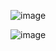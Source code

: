 ![image](https://github.com/user-attachments/assets/e5aa1ec8-2b97-4d51-a29b-c2f3d5f8798e)

![image](https://github.com/user-attachments/assets/403f2d99-6da7-4962-8725-a51dca0e7bdd)
